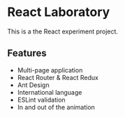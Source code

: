 # React Laboratory
This is a the React experiment project.
## Features
* Multi-page application
* React Router & React Redux
* Ant Design
* International language
* ESLint validation
* In and out of the animation
